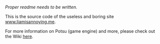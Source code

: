 _Proper readme needs to be written._

This is the source code of the useless and boring site www.liamisannoying.me.

For more information on Potsu (game engine) and more, please check out the Wiki [here](https://github.com/The-Liamisannoying-Foundation/liamisannoyingme/wiki).
